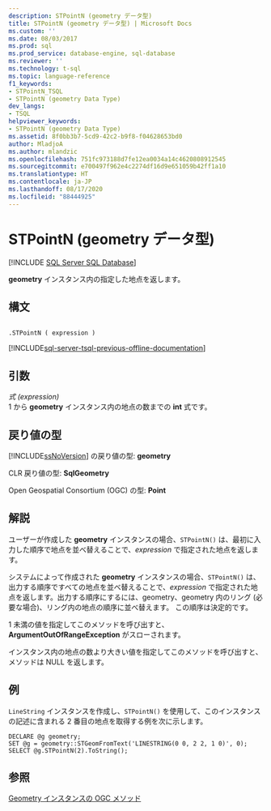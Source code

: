 ```yaml
---
description: STPointN (geometry データ型)
title: STPointN (geometry データ型) | Microsoft Docs
ms.custom: ''
ms.date: 08/03/2017
ms.prod: sql
ms.prod_service: database-engine, sql-database
ms.reviewer: ''
ms.technology: t-sql
ms.topic: language-reference
f1_keywords:
- STPointN_TSQL
- STPointN (geometry Data Type)
dev_langs:
- TSQL
helpviewer_keywords:
- STPointN (geometry Data Type)
ms.assetid: 8f0bb3b7-5cd9-42c2-b9f8-f04628653bd0
author: MladjoA
ms.author: mlandzic
ms.openlocfilehash: 751fc973188d7fe12ea0034a14c4620808912545
ms.sourcegitcommit: e700497f962e4c2274df16d9e651059b42ff1a10
ms.translationtype: HT
ms.contentlocale: ja-JP
ms.lasthandoff: 08/17/2020
ms.locfileid: "88444925"
---
```

# <a name="stpointn-geometry-data-type"></a>STPointN (geometry データ型)
[!INCLUDE [SQL Server SQL Database](../../includes/applies-to-version/sql-asdb.md)]

**geometry** インスタンス内の指定した地点を返します。
  
## <a name="syntax"></a>構文  
  
```  
  
.STPointN ( expression )  
```  
  
[!INCLUDE[sql-server-tsql-previous-offline-documentation](../../includes/sql-server-tsql-previous-offline-documentation.md)]

## <a name="arguments"></a>引数
 *式 (expression)*  
 1 から **geometry** インスタンス内の地点の数までの **int** 式です。  
  
## <a name="return-types"></a>戻り値の型  
 [!INCLUDE[ssNoVersion](../../includes/ssnoversion-md.md)] の戻り値の型: **geometry**  
  
 CLR 戻り値の型: **SqlGeometry**  
  
 Open Geospatial Consortium (OGC) の型: **Point**  
  
## <a name="remarks"></a>解説  
 ユーザーが作成した **geometry** インスタンスの場合、`STPointN()` は、最初に入力した順序で地点を並べ替えることで、*expression* で指定された地点を返します。  
  
 システムによって作成された **geometry** インスタンスの場合、`STPointN()` は、出力する順序ですべての地点を並べ替えることで、*expression* で指定された地点を返します。出力する順序にするには、geometry、geometry 内のリング (必要な場合)、リング内の地点の順序に並べ替えます。 この順序は決定的です。  
  
 1 未満の値を指定してこのメソッドを呼び出すと、**ArgumentOutOfRangeException** がスローされます。  
  
 インスタンス内の地点の数より大きい値を指定してこのメソッドを呼び出すと、メソッドは NULL を返します。  
  
## <a name="examples"></a>例  
 `LineString` インスタンスを作成し、`STPointN()` を使用して、このインスタンスの記述に含まれる 2 番目の地点を取得する例を次に示します。  
  
```  
DECLARE @g geometry;  
SET @g = geometry::STGeomFromText('LINESTRING(0 0, 2 2, 1 0)', 0);  
SELECT @g.STPointN(2).ToString();  
```  
  
## <a name="see-also"></a>参照  
 [Geometry インスタンスの OGC メソッド](../../t-sql/spatial-geometry/ogc-methods-on-geometry-instances.md)  
  
  

